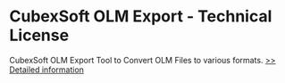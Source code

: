 # CubexSoft OLM Export - Technical License
CubexSoft OLM Export Tool to Convert OLM Files to various formats.
[>> Detailed information](https://secure.shareit.com/shareit/product.html?productid=300854146&affiliateid=200057808)